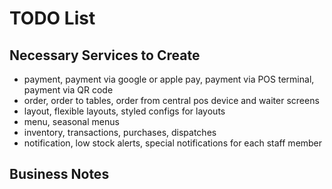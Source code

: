 # TODO List

## Necessary Services to Create

- payment, payment via google or apple pay, payment via POS terminal, payment via QR code
- order, order to tables, order from central pos device and waiter screens
- layout, flexible layouts, styled configs for layouts
- menu, seasonal menus
- inventory, transactions, purchases, dispatches
- notification, low stock alerts, special notifications for each staff member

## Business Notes

